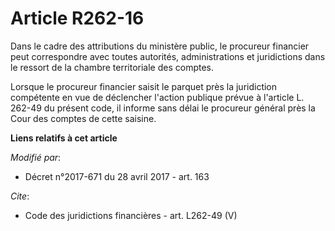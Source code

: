# Article R262-16

Dans le cadre des attributions du ministère public, le procureur financier peut correspondre avec toutes autorités,
administrations et juridictions dans le ressort de la chambre territoriale des comptes.

Lorsque le procureur financier saisit le parquet près la juridiction compétente en vue de déclencher l'action publique prévue
à l'article L. 262-49 du présent code, il informe sans délai le procureur général près la Cour des comptes de cette saisine.

**Liens relatifs à cet article**

_Modifié par_:

  - Décret n°2017-671 du 28 avril 2017 - art. 163

_Cite_:

  - Code des juridictions financières - art. L262-49 (V)
